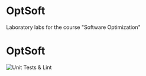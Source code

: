 # OptSoft
 Laboratory labs for the course "Software Optimization"

# OptSoft
![Unit Tests & Lint](https://github.com/VitekUn/OptSoft/workflows/Unit%20Tests%20&%20Lint/badge.svg)
